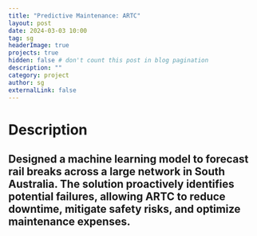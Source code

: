 ```yaml
---
title: "Predictive Maintenance: ARTC"
layout: post
date: 2024-03-03 10:00
tag: sg
headerImage: true
projects: true
hidden: false # don't count this post in blog pagination
description: ""
category: project
author: sg
externalLink: false
---
```

# Description 
Designed a machine learning model to forecast rail breaks across a large network in South Australia. The solution proactively identifies potential failures, allowing ARTC to reduce downtime, mitigate safety risks, and optimize maintenance expenses.
---